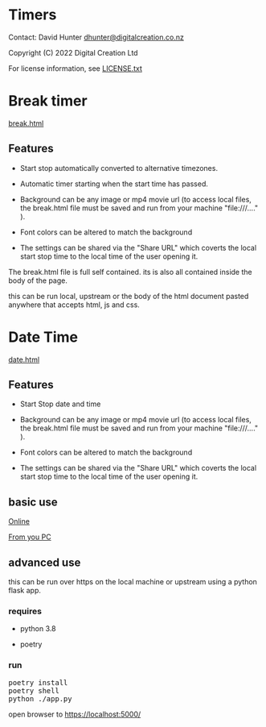 # Timers

Contact: David Hunter <dhunter@digitalcreation.co.nz>

Copyright (C) 2022 Digital Creation Ltd 

For license information, see [LICENSE.txt](LICENSE.txt)

# Break timer

[break.html](break.html)

## Features

* Start stop automatically converted to alternative timezones.

* Automatic timer starting when the start time has passed.

* Background can be any image or mp4 movie url (to access local files, the break.html file must be saved and run from your machine "file:///...." ).

* Font colors can be altered to match the background

* The settings can be shared via the "Share URL" which coverts the local start stop time to the local time of the user opening it.


The break.html file is full self contained. its is also all contained inside the body of the page.

this can be run local, upstream or the body of the html document pasted anywhere that accepts html, js and css. 


# Date Time

[date.html](date.html)

## Features

* Start Stop date and time

* Background can be any image or mp4 movie url (to access local files, the break.html file must be saved and run from your machine "file:///...." ).

* Font colors can be altered to match the background

* The settings can be shared via the "Share URL" which coverts the local start stop time to the local time of the user opening it.


## basic use

[Online](https://whojarr.github.io/dcl-break-timers/index.html)

[From you PC](/)

## advanced use

this can be run over https on the local machine or upstream using a python flask app. 

### requires

* python 3.8

* poetry

### run
<pre>
poetry install
poetry shell
python ./app.py
</pre>
open browser to [https://localhost:5000/](https://localhost:5000/)